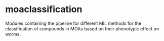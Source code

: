 # moaclassification

Modules containing the pipeline for different MIL methods for the classification
of compounds in MOAs based on their phenotypic effect on worms.
